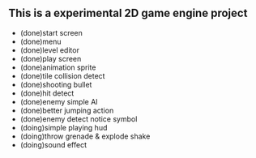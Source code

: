 ## This is a experimental 2D game engine project

* (done)start screen
* (done)menu
* (done)level editor
* (done)play screen
* (done)animation sprite
* (done)tile collision detect
* (done)shooting bullet
* (done)hit detect
* (done)enemy simple AI
* (done)better jumping action
* (done)enemy detect notice symbol 
* (doing)simple playing hud
* (doing)throw grenade & explode shake
* (doing)sound effect
